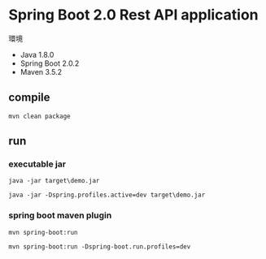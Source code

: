 # Spring Boot 2.0 Rest API application

環境

* Java 1.8.0
* Spring Boot 2.0.2
* Maven 3.5.2

## compile

```text
mvn clean package
```

## run

### executable jar

```text
java -jar target\demo.jar
```

```text
java -jar -Dspring.profiles.active=dev target\demo.jar
```

### spring boot maven plugin

```text
mvn spring-boot:run
```

```text
mvn spring-boot:run -Dspring-boot.run.profiles=dev
```
